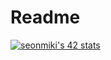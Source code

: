 # Readme

[![seonmiki's 42 stats](https://badge42.vercel.app/api/v2/clknz2y9r005508l5kwfdlf6g/stats?cursusId=21&coalitionId=85)](https://github.com/JaeSeoKim/badge42)
